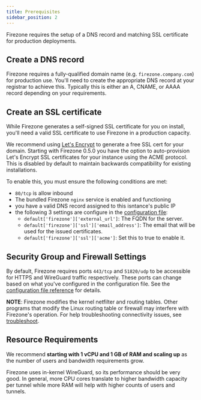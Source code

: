 ```yaml
---
title: Prerequisites
sidebar_position: 2
---
```


Firezone requires the setup of a DNS record and matching SSL certificate for
production deployments.

## Create a DNS record

Firezone requires a fully-qualified domain name (e.g. `firezone.company.com`)
for production use. You'll need to create the appropriate DNS record at your
registrar to achieve this. Typically this is either an A, CNAME, or AAAA record
depending on your requirements.

## Create an SSL certificate

While Firezone generates a self-signed SSL certificate for you on install,
you'll need a valid SSL certificate to use Firezone in a production capacity.

We recommend using [Let's Encrypt](https://letsencrypt.org) to
generate a free SSL cert for your domain.
Starting with Firezone 0.5.0 you have the option to auto-provision Let's
Encrypt SSL certificates for your instance using the ACME protocol. This is
disabled by default to maintain backwards compatibility for existing
installations.

To enable this, you must ensure the following conditions are met:

* `80/tcp` is allow inbound
* The bundled Firezone `nginx` service is enabled and functioning
* you have a valid DNS record assigned to this isntance's public IP
* the following 3 settings are configure in the [configuration file](../reference/configuration-file.md):
  * `default['firezone']['external_url']`: The FQDN for the server.
  * `default['firezone']['ssl']['email_address']`: The email that will be used
  for the issued certificates.
  * `default['firezone']['ssl']['acme']`: Set this to true to enable it.

## Security Group and Firewall Settings

By default, Firezone requires ports `443/tcp` and `51820/udp` to be
accessible for HTTPS and WireGuard traffic respectively.
These ports can change based on what you've configured in the configuration file.
See the
[configuration file reference](../reference/configuration-file)
for details.

**NOTE**: Firezone modifies the kernel netfilter and routing tables. Other
programs that modify the Linux routing table or firewall may interfere with
Firezone's operation. For help troubleshooting connectivity issues, see
[troubleshoot](../administer/troubleshoot).

## Resource Requirements

We recommend **starting with 1 vCPU and 1 GB of RAM and scaling up** as the
number of users and bandwidth requirements grow.

Firezone uses in-kernel WireGuard, so its performance should be very good.
In general, more CPU cores translate to higher bandwidth capacity per tunnel
while more RAM will help with higher counts of users and tunnels.
